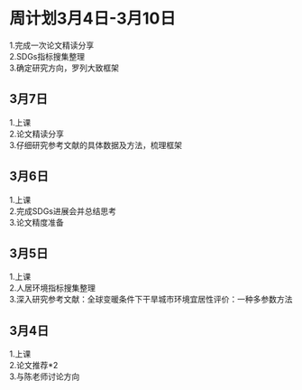 # 周计划3月4日-3月10日
1.完成一次论文精读分享<br>
2.SDGs指标搜集整理<br>
3.确定研究方向，罗列大致框架<br>
## 3月7日
1.上课<br>
2.论文精读分享<br>
3.仔细研究参考文献的具体数据及方法，梳理框架<br>
## 3月6日
1.上课<br>
2.完成SDGs进展会并总结思考<br>
3.论文精度准备<br>
## 3月5日
1.上课<br>
2.人居环境指标搜集整理<br>
3.深入研究参考文献：全球变暖条件下干旱城市环境宜居性评价：一种多参数方法<br>
## 3月4日
1.上课<br>
2.论文推荐*2<br>
3.与陈老师讨论方向

